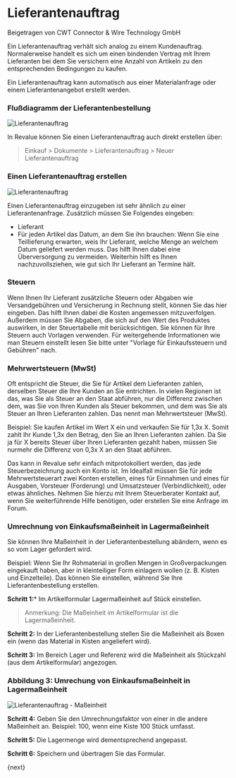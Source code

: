 # Lieferantenauftrag
<span class="text-muted contributed-by">Beigetragen von CWT Connector & Wire Technology GmbH</span>

Ein Lieferantenauftrag verhält sich analog zu einem Kundenauftrag. Normalerweise handelt es sich um einen bindenden Vertrag mit Ihrem Lieferanten bei dem Sie versichern eine Anzahl von Artikeln zu den entsprechenden Bedingungen zu kaufen.

Ein Lieferantenauftrag kann automatisch aus einer Materialanfrage oder einem Lieferantenangebot erstellt werden.

### Flußdiagramm der Lieferantenbestellung

![Lieferantenauftrag]({{docs_base_url}}/assets/old_images/erpnext/purchase-order-f.jpg)

In Revalue können Sie einen Lieferantenauftrag auch direkt erstellen über:

> Einkauf > Dokumente > Lieferantenauftrag > Neuer Lieferantenauftrag

### Einen Lieferantenauftrag erstellen

<img class="screenshot" alt="Lieferantenauftrag" src="{{docs_base_url}}/assets/img/buying/purchase-order.png">

Einen Lieferantenauftrag einzugeben ist sehr ähnlich zu einer Lieferantenanfrage. Zusätzlich müssen Sie Folgendes eingeben:

* Lieferant
* Für jeden Artikel das Datum, an dem Sie ihn brauchen: Wenn Sie eine Teillieferung erwarten, weis Ihr Lieferant, welche Menge an welchem Datum geliefert werden muss. Das hilft Ihnen dabei eine Überversorgung zu vermeiden. Weiterhin hilft es Ihnen nachzuvollsziehen, wie gut sich Ihr Lieferant an Termine hält.

### Steuern

Wenn Ihnen Ihr Lieferant zusätzliche Steuern oder Abgaben wie Versandgebühren und Versicherung in Rechnung stellt, können Sie das hier eingeben. Das hilft Ihnen dabei die Kosten angemessen mitzuverfolgen. Außerdem müssen Sie Abgaben, die sich auf den Wert des Produktes auswirken, in der Steuertabelle mit berücksichtigen. Sie können für Ihre Steuern auch Vorlagen verwenden. Für weitergehende Informationen wie man Steuern einstellt lesen Sie bitte unter "Vorlage für Einkaufssteuern und Gebühren" nach.

### Mehrwertsteuern (MwSt)

Oft entspricht die Steuer, die Sie für Artikel dem Lieferanten zahlen, derselben Steuer die Ihre Kunden an Sie entrichten. In vielen Regionen ist das, was Sie als Steuer an den Staat abführen, nur die Differenz zwischen dem, was Sie von Ihren Kunden als Steuer bekommen, und dem was Sie als Steuer an Ihren Lieferanten zahlen. Das nennt man Mehrwertsteuer (MwSt).

Beispiel: Sie kaufen Artikel im Wert X ein und verkaufen Sie für 1,3x X. Somit zahlt Ihr Kunde 1,3x den Betrag, den Sie an Ihren Lieferanten zahlen. Da Sie ja für X bereits Steuer über Ihren Lieferanten gezahlt haben, müssen Sie nurmehr die Differenz von 0,3x X an den Staat abführen.

Das kann in Revalue sehr einfach mitprotokolliert werden, das jede Steuerbezeichnung auch ein Konto ist. Im Idealfall müssen Sie für jede Mehrwertsteuerart zwei Konten erstellen, eines für Einnahmen und eines für Ausgaben, Vorsteuer (Forderung) und Umsatzsteuer (Verbindlichkeit), oder etwas ähnliches. Nehmen Sie hierzu mit Ihrem Steuerberater Kontakt auf, wenn Sie weiterführende Hilfe benötigen, oder erstellen Sie eine Anfrage im Forum.

### Umrechnung von Einkaufsmaßeinheit in Lagermaßeinheit

Sie können Ihre Maßeinheit in der Lieferantenbestellung abändern, wenn es so vom Lager gefordert wird.

Beispiel: Wenn Sie Ihr Rohmaterial in großen Mengen in Großverpackungen eingekauft haben, aber in kleinteiliger Form einlagern wollen (z. B. Kisten und Einzelteile). Das können Sie einstellen, während Sie Ihre Lieferantenbestellung erstellen.

**Schritt 1:*** Im Artikelformular Lagermaßeinheit auf Stück einstellen.

> Anmerkung: Die Maßeinheit im Artikelformular ist die Lagermaßeinheit.

**Schritt 2:** In der Lieferantenbestellung stellen Sie die Maßeinheit als Boxen ein (wenn das Material in Kisten angeliefert wird).

**Schritt 3:** Im Bereich Lager und Referenz wird die Maßeinheit als Stückzahl (aus dem Artikelformular) angezogen.

### Abbildung 3: Umrechung von Einkaufsmaßeinheit in Lagermaßeinheit

<img class="screenshot" alt="Lieferantenauftrag - Maßeinheit" src="{{docs_base_url}}/assets/img/buying/purchase-order-uom.png">

**Schritt 4:** Geben Sie den Umrechnungsfaktor von einer in die andere Maßeinheit an. Beispiel: 100, wenn eine Kiste 100 Stück umfasst.

**Schritt 5:** Die Lagermenge wird dementsprechend angepasst.

**Schritt 6:** Speichern und übertragen Sie das Formular.

{next}
